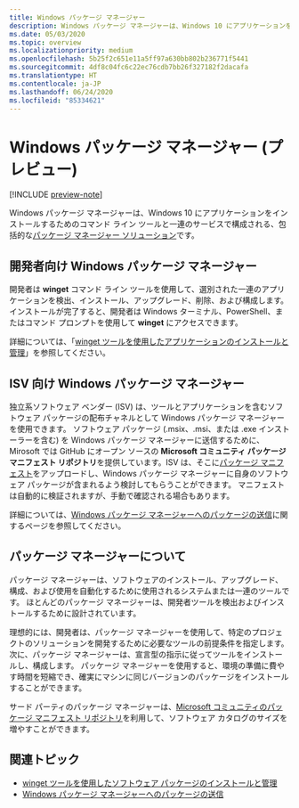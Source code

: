 ```yaml
---
title: Windows パッケージ マネージャー
description: Windows パッケージ マネージャーは、Windows 10 にアプリケーションをインストールするためのコマンド ライン ツールと一連のサービスで構成される、包括的なパッケージ マネージャー ソリューションです。
ms.date: 05/03/2020
ms.topic: overview
ms.localizationpriority: medium
ms.openlocfilehash: 5b25f2c651e11a5ff97a630bb802b236771f5441
ms.sourcegitcommit: 4df8c04fc6c22ec76cdb7bb26f327182f2dacafa
ms.translationtype: HT
ms.contentlocale: ja-JP
ms.lasthandoff: 06/24/2020
ms.locfileid: "85334621"
---
```

# <a name="windows-package-manager-preview"></a>Windows パッケージ マネージャー (プレビュー)

[!INCLUDE [preview-note](../includes/package-manager-preview.md)]

Windows パッケージ マネージャーは、Windows 10 にアプリケーションをインストールするためのコマンド ライン ツールと一連のサービスで構成される、包括的な[パッケージ マネージャー ソリューション](#understanding-package-managers)です。

## <a name="windows-package-manager-for-developers"></a>開発者向け Windows パッケージ マネージャー

開発者は **winget** コマンド ライン ツールを使用して、選別された一連のアプリケーションを検出、インストール、アップグレード、削除、および構成します。 インストールが完了すると、開発者は Windows ターミナル、PowerShell、またはコマンド プロンプトを使用して **winget** にアクセスできます。

詳細については、「[winget ツールを使用したアプリケーションのインストールと管理](winget/index.md)」を参照してください。

## <a name="windows-package-manager-for-isvs"></a>ISV 向け Windows パッケージ マネージャー

独立系ソフトウェア ベンダー (ISV) は、ツールとアプリケーションを含むソフトウェア パッケージの配布チャネルとして Windows パッケージ マネージャーを使用できます。 ソフトウェア パッケージ (.msix、.msi、または .exe インストーラーを含む) を Windows パッケージ マネージャーに送信するために、Mirosoft では GitHub にオープン ソースの **Microsoft コミュニティ パッケージ マニフェスト リポジトリ**を提供しています。ISV は、そこに[パッケージ マニフェスト](package/manifest.md)をアップロードし、Windows パッケージ マネージャーに自身のソフトウェア パッケージが含まれるよう検討してもらうことができます。 マニフェストは自動的に検証されますが、手動で確認される場合もあります。

詳細については、[Windows パッケージ マネージャーへのパッケージの送信](package/repository.md)に関するページを参照してください。

## <a name="understanding-package-managers"></a>パッケージ マネージャーについて

パッケージ マネージャーは、ソフトウェアのインストール、アップグレード、構成、および使用を自動化するために使用されるシステムまたは一連のツールです。 ほとんどのパッケージ マネージャーは、開発者ツールを検出およびインストールするために設計されています。

理想的には、開発者は、パッケージ マネージャーを使用して、特定のプロジェクトのソリューションを開発するために必要なツールの前提条件を指定します。 次に、パッケージ マネージャーは、宣言型の指示に従ってツールをインストールし、構成します。 パッケージ マネージャーを使用すると、環境の準備に費やす時間を短縮でき、確実にマシンに同じバージョンのパッケージをインストールすることができます。

サード パーティのパッケージ マネージャーは、[Microsoft コミュニティのパッケージ マニフェスト リポジトリ](package/repository.md)を利用して、ソフトウェア カタログのサイズを増やすことができます。

## <a name="related-topics"></a>関連トピック

* [winget ツールを使用したソフトウェア パッケージのインストールと管理](winget/index.md)
* [Windows パッケージ マネージャーへのパッケージの送信](package/index.md)